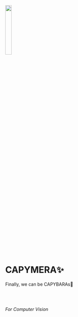 
<img src = "https://github.com/user-attachments/assets/73b76be8-7f97-495e-b71f-5c984336e823" width="20%" height="20%">


# CAPYMERA✨
Finally, we can be CAPYBARAs🦫

<br><br>








*For Computer Vision*

<br><br>


